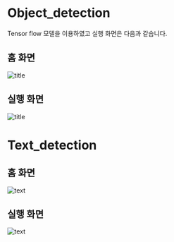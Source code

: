 # Object_detection

Tensor flow 모델을 이용하였고 실행 화면은 다음과 같습니다.

## 홈 화면

![title](https://user-images.githubusercontent.com/88516240/147810305-a7c38fae-90f7-4a78-bbbf-71c4370fa253.PNG)


## 실행 화면
![title](https://user-images.githubusercontent.com/88516240/147810311-b9ffa326-0f52-457e-9b29-4361a24944d0.PNG)


# Text_detection

## 홈 화면

![text](https://user-images.githubusercontent.com/88516240/147810314-bdfe862d-4828-40c0-a7af-37b99c802eaf.PNG)

## 실행 화면

![text](https://user-images.githubusercontent.com/88516240/147810317-6675f924-38ed-493b-9e5c-6a71a99c3976.PNG)
